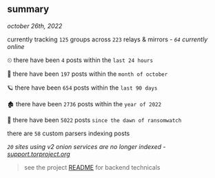 
## summary
_october 26th, 2022_

currently tracking `125` groups across `223` relays & mirrors - _`64` currently online_

⏲ there have been `4` posts within the `last 24 hours`

🦈 there have been `197` posts within the `month of october`

🪐 there have been `654` posts within the `last 90 days`

🏚 there have been `2736` posts within the `year of 2022`

🦕 there have been `5022` posts `since the dawn of ransomwatch`

there are `58` custom parsers indexing posts

_`20` sites using v2 onion services are no longer indexed - [support.torproject.org](https://support.torproject.org/onionservices/v2-deprecation/)_

> see the project [README](https://github.com/joshhighet/ransomwatch#ransomwatch--) for backend technicals
